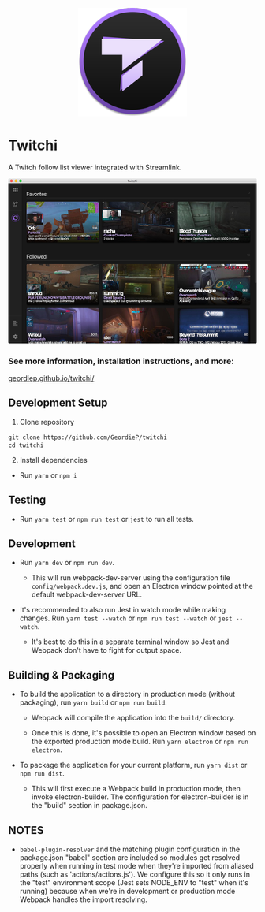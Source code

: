 <p align="center">
  <img alt="Twitchi" src="./resources/twitchi.png" width=220>
</p>

# Twitchi

A Twitch follow list viewer integrated with Streamlink.

<p align="center">
  <img alt="Twitchi" src="./docs/img/twitchi-home.png">
</p>

### See more information, installation instructions, and more:

[geordiep.github.io/twitchi/](https://geordiep.github.io/twitchi/)

## Development Setup

1. Clone repository

```
git clone https://github.com/GeordieP/twitchi
cd twitchi
```

2. Install dependencies

- Run `yarn` or `npm i`

## Testing

- Run `yarn test` or `npm run test` or `jest` to run all tests.

## Development

- Run `yarn dev` or `npm run dev`.

  - This will run webpack-dev-server using the configuration file `config/webpack.dev.js`, and open an Electron window pointed at the default webpack-dev-server URL.

- It's recommended to also run Jest in watch mode while making changes. Run `yarn test --watch` or `npm run test --watch` or `jest --watch`.

  - It's best to do this in a separate terminal window so Jest and Webpack don't have to fight for output space.

## Building & Packaging

- To build the application to a directory in production mode (without packaging), run `yarn build` or `npm run build`.

  - Webpack will compile the application into the `build/` directory.

  - Once this is done, it's possible to open an Electron window based on the exported production mode build. Run `yarn electron` or `npm run electron`.

- To package the application for your current platform, run `yarn dist` or `npm run dist`.

  - This will first execute a Webpack build in production mode, then invoke electron-builder. The configuration for electron-builder is in the "build" section in package.json.

## NOTES

- `babel-plugin-resolver` and the matching plugin configuration in the package.json "babel" section are included so modules get resolved properly when running in test mode when they're imported from aliased paths (such as 'actions/actions.js'). We configure this so it only runs in the "test" environment scope (Jest sets NODE_ENV to "test" when it's running) because when we're in development or production mode Webpack handles the import resolving.
